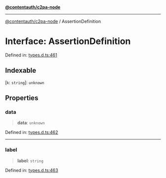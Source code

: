 [**@contentauth/c2pa-node**](../README.md)

***

[@contentauth/c2pa-node](../README.md) / AssertionDefinition

# Interface: AssertionDefinition

Defined in: [types.d.ts:461](https://github.com/contentauth/c2pa-node-v2/blob/280e70a4878b95c480efb475988df1206fe5da39/js-src/types.d.ts#L461)

## Indexable

\[`k`: `string`\]: `unknown`

## Properties

### data

> **data**: `unknown`

Defined in: [types.d.ts:462](https://github.com/contentauth/c2pa-node-v2/blob/280e70a4878b95c480efb475988df1206fe5da39/js-src/types.d.ts#L462)

***

### label

> **label**: `string`

Defined in: [types.d.ts:463](https://github.com/contentauth/c2pa-node-v2/blob/280e70a4878b95c480efb475988df1206fe5da39/js-src/types.d.ts#L463)
